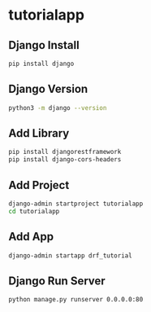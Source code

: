 # tutorialapp

## Django Install

```sh
pip install django
```

## Django Version

```sh
python3 -m django --version
```

## Add Library

```sh
pip install djangorestframework
pip install django-cors-headers
```

## Add Project

```sh
django-admin startproject tutorialapp
cd tutorialapp
```

## Add App

```sh
django-admin startapp drf_tutorial
```

## Django Run Server

```sh
python manage.py runserver 0.0.0.0:80
```

